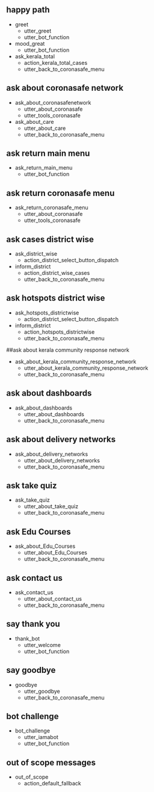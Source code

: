 ## happy path
* greet
  - utter_greet
  - utter_bot_function
* mood_great
  - utter_bot_function
* ask_kerala_total
   - action_kerala_total_cases
   - utter_back_to_coronasafe_menu
   
## ask about coronasafe network
* ask_about_coronasafenetwork
    - utter_about_coronasafe
    - utter_tools_coronasafe
* ask_about_care
    - utter_about_care
    - utter_back_to_coronasafe_menu
   

## ask return main menu 
* ask_return_main_menu
   - utter_bot_function
 
## ask return coronasafe menu
* ask_return_coronasafe_menu  
   - utter_about_coronasafe
   - utter_tools_coronasafe
 
## ask cases district wise
* ask_district_wise
    - action_district_select_button_dispatch
* inform_district
    - action_district_wise_cases
    - utter_back_to_coronasafe_menu
    
    
## ask hotspots district wise
* ask_hotspots_districtwise
    - action_district_select_button_dispatch
* inform_district
    - action_hotspots_districtwise
    - utter_back_to_coronasafe_menu
    
    
##ask about kerala community response network
* ask_about_kerala_community_response_network
    - utter_about_kerala_community_response_network
    - utter_back_to_coronasafe_menu
    
## ask about dashboards
* ask_about_dashboards
  - utter_about_dashboards
  - utter_back_to_coronasafe_menu
  
 
## ask about delivery networks
* ask_about_delivery_networks
   - utter_about_delivery_networks
   - utter_back_to_coronasafe_menu
   

## ask take quiz
* ask_take_quiz
  - utter_about_take_quiz
  - utter_back_to_coronasafe_menu
  
  
## ask Edu Courses
* ask_about_Edu_Courses
  - utter_about_Edu_Courses
  - utter_back_to_coronasafe_menu
 
 
 ## ask contact us
* ask_contact_us
  - utter_about_contact_us
  - utter_back_to_coronasafe_menu
  
 
## say thank you
* thank_bot
    - utter_welcome
    - utter_bot_function
    
## say goodbye
* goodbye
  - utter_goodbye
  - utter_back_to_coronasafe_menu

## bot challenge
* bot_challenge
  - utter_iamabot
  - utter_bot_function
  
## out of scope messages
* out_of_scope
  - action_default_fallback
